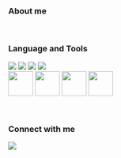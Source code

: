 ### About me 
<br>

### Language and Tools
<p>
  <img src="https://img.shields.io/badge/HTML5-E34F26?&style=flat-square&logo=html5&logoColor=white"/> 
  <img src="https://img.shields.io/badge/CSS3-1572B6?style=flat-square&logo=css3&logoColor=white" /> 
  <img src="https://img.shields.io/badge/JavaScript-323330?style=flat-square&logo=javascript&logoColor=F7DF1E" />
  <img src="https://img.shields.io/badge/Python-3766AB?style=flat-square&logo=Python&logoColor=white"/> 
  <br>
  <img src="https://cdn.jsdelivr.net/gh/devicons/devicon/icons/html5/html5-original-wordmark.svg" width="50" height="50"/>
  <img src="https://cdn.jsdelivr.net/gh/devicons/devicon/icons/css3/css3-original-wordmark.svg" width="50" height="50"/>
  <img src="https://cdn.jsdelivr.net/gh/devicons/devicon/icons/javascript/javascript-original.svg" width="50" height="50"/>
  <img src="https://cdn.jsdelivr.net/gh/devicons/devicon/icons/python/python-original-wordmark.svg" width="50" height="50"/>
</p>
<br>

### Connect with me
<p>
  <a href="#"><img src="https://img.shields.io/badge/Gmail-D14836?style=for-the-badge&logo=gmail&logoColor=white"/></a>
</p>
